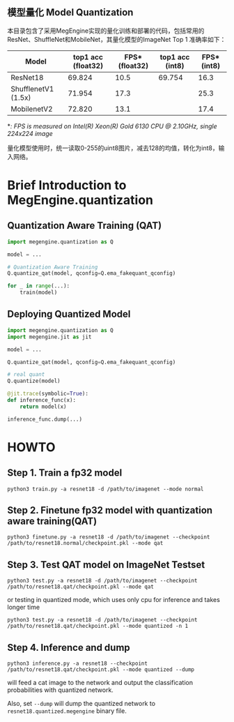 模型量化 Model Quantization
---

本目录包含了采用MegEngine实现的量化训练和部署的代码，包括常用的ResNet、ShuffleNet和MobileNet，其量化模型的ImageNet Top 1 准确率如下：

| Model | top1 acc (float32) | FPS* (float32) | top1 acc (int8) | FPS* (int8) |
| --- | --- | --- | --- | --- |
| ResNet18 |  69.824  | 10.5   | 69.754 | 16.3 |
| ShufflenetV1 (1.5x) | 71.954  |  17.3 | | 25.3 |
| MobilenetV2 | 72.820  |  13.1  |  | 17.4 |

**: FPS is measured on Intel(R) Xeon(R) Gold 6130 CPU @ 2.10GHz, single 224x224 image*

量化模型使用时，统一读取0-255的uint8图片，减去128的均值，转化为int8，输入网络。

# Brief Introduction to MegEngine.quantization

## Quantization Aware Training (QAT)

```python
import megengine.quantization as Q

model = ...

# Quantization Aware Training
Q.quantize_qat(model, qconfig=Q.ema_fakequant_qconfig)

for _ in range(...):
    train(model)
```

## Deploying Quantized Model

```python
import megengine.quantization as Q
import megengine.jit as jit

model = ...

Q.quantize_qat(model, qconfig=Q.ema_fakequant_qconfig)

# real quant
Q.quantize(model)

@jit.trace(symbolic=True):
def inference_func(x):
    return model(x)

inference_func.dump(...)
```

# HOWTO

## Step 1. Train a fp32 model

```
python3 train.py -a resnet18 -d /path/to/imagenet --mode normal
```

## Step 2. Finetune fp32 model with quantization aware training(QAT)

```
python3 finetune.py -a resnet18 -d /path/to/imagenet --checkpoint /path/to/resnet18.normal/checkpoint.pkl --mode qat
```

## Step 3. Test QAT model on ImageNet Testset

```
python3 test.py -a resnet18 -d /path/to/imagenet --checkpoint /path/to/resnet18.qat/checkpoint.pkl --mode qat
```

or testing in quantized mode, which uses only cpu for inference and takes longer time

```
python3 test.py -a resnet18 -d /path/to/imagenet --checkpoint /path/to/resnet18.qat/checkpoint.pkl --mode quantized -n 1
```

## Step 4. Inference and dump

```
python3 inference.py -a resnet18 --checkpoint /path/to/resnet18.qat/checkpoint.pkl --mode quantized --dump
```

will feed a cat image to the network and output the classification probabilities with quantized network.

Also, set `--dump` will dump the quantized network to `resnet18.quantized.megengine` binary file.

